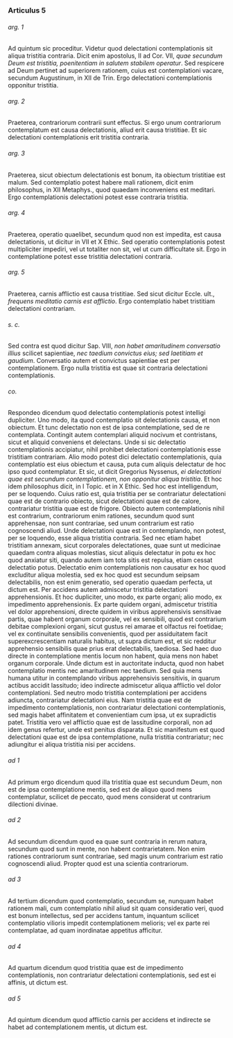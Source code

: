 ### Articulus 5

###### arg. 1
Ad quintum sic proceditur. Videtur quod delectationi contemplationis sit aliqua tristitia contraria. Dicit enim apostolus, II ad Cor. VII, *quae secundum Deum est tristitia, poenitentiam in salutem stabilem operatur*. Sed respicere ad Deum pertinet ad superiorem rationem, cuius est contemplationi vacare, secundum Augustinum, in XII de Trin. Ergo delectationi contemplationis opponitur tristitia.

###### arg. 2
Praeterea, contrariorum contrarii sunt effectus. Si ergo unum contrariorum contemplatum est causa delectationis, aliud erit causa tristitiae. Et sic delectationi contemplationis erit tristitia contraria.

###### arg. 3
Praeterea, sicut obiectum delectationis est bonum, ita obiectum tristitiae est malum. Sed contemplatio potest habere mali rationem, dicit enim philosophus, in XII Metaphys., quod quaedam inconveniens est meditari. Ergo contemplationis delectationi potest esse contraria tristitia.

###### arg. 4
Praeterea, operatio quaelibet, secundum quod non est impedita, est causa delectationis, ut dicitur in VII et X Ethic. Sed operatio contemplationis potest multipliciter impediri, vel ut totaliter non sit, vel ut cum difficultate sit. Ergo in contemplatione potest esse tristitia delectationi contraria.

###### arg. 5
Praeterea, carnis afflictio est causa tristitiae. Sed sicut dicitur Eccle. ult., *frequens meditatio carnis est afflictio*. Ergo contemplatio habet tristitiam delectationi contrariam.

###### s. c.
Sed contra est quod dicitur Sap. VIII, *non habet amaritudinem conversatio illius* scilicet sapientiae, *nec taedium convictus eius; sed laetitiam et gaudium*. Conversatio autem et convictus sapientiae est per contemplationem. Ergo nulla tristitia est quae sit contraria delectationi contemplationis.

###### co.
Respondeo dicendum quod delectatio contemplationis potest intelligi dupliciter. Uno modo, ita quod contemplatio sit delectationis causa, et non obiectum. Et tunc delectatio non est de ipsa contemplatione, sed de re contemplata. Contingit autem contemplari aliquid nocivum et contristans, sicut et aliquid conveniens et delectans. Unde si sic delectatio contemplationis accipiatur, nihil prohibet delectationi contemplationis esse tristitiam contrariam. Alio modo potest dici delectatio contemplationis, quia contemplatio est eius obiectum et causa, puta cum aliquis delectatur de hoc ipso quod contemplatur. Et sic, ut dicit Gregorius Nyssenus, *ei delectationi quae est secundum contemplationem, non opponitur aliqua tristitia*. Et hoc idem philosophus dicit, in I Topic. et in X Ethic. Sed hoc est intelligendum, per se loquendo. Cuius ratio est, quia tristitia per se contrariatur delectationi quae est de contrario obiecto, sicut delectationi quae est de calore, contrariatur tristitia quae est de frigore. Obiecto autem contemplationis nihil est contrarium, contrariorum enim rationes, secundum quod sunt apprehensae, non sunt contrariae, sed unum contrarium est ratio cognoscendi aliud. Unde delectationi quae est in contemplando, non potest, per se loquendo, esse aliqua tristitia contraria. Sed nec etiam habet tristitiam annexam, sicut corporales delectationes, quae sunt ut medicinae quaedam contra aliquas molestias, sicut aliquis delectatur in potu ex hoc quod anxiatur siti, quando autem iam tota sitis est repulsa, etiam cessat delectatio potus. Delectatio enim contemplationis non causatur ex hoc quod excluditur aliqua molestia, sed ex hoc quod est secundum seipsam delectabilis, non est enim generatio, sed operatio quaedam perfecta, ut dictum est. Per accidens autem admiscetur tristitia delectationi apprehensionis. Et hoc dupliciter, uno modo, ex parte organi; alio modo, ex impedimento apprehensionis. Ex parte quidem organi, admiscetur tristitia vel dolor apprehensioni, directe quidem in viribus apprehensivis sensitivae partis, quae habent organum corporale, vel ex sensibili, quod est contrarium debitae complexioni organi, sicut gustus rei amarae et olfactus rei foetidae; vel ex continuitate sensibilis convenientis, quod per assiduitatem facit superexcrescentiam naturalis habitus, ut supra dictum est, et sic redditur apprehensio sensibilis quae prius erat delectabilis, taediosa. Sed haec duo directe in contemplatione mentis locum non habent, quia mens non habet organum corporale. Unde dictum est in auctoritate inducta, quod non habet contemplatio mentis nec amaritudinem nec taedium. Sed quia mens humana utitur in contemplando viribus apprehensivis sensitivis, in quarum actibus accidit lassitudo; ideo indirecte admiscetur aliqua afflictio vel dolor contemplationi. Sed neutro modo tristitia contemplationi per accidens adiuncta, contrariatur delectationi eius. Nam tristitia quae est de impedimento contemplationis, non contrariatur delectationi contemplationis, sed magis habet affinitatem et convenientiam cum ipsa, ut ex supradictis patet. Tristitia vero vel afflictio quae est de lassitudine corporali, non ad idem genus refertur, unde est penitus disparata. Et sic manifestum est quod delectationi quae est de ipsa contemplatione, nulla tristitia contrariatur; nec adiungitur ei aliqua tristitia nisi per accidens.

###### ad 1
Ad primum ergo dicendum quod illa tristitia quae est secundum Deum, non est de ipsa contemplatione mentis, sed est de aliquo quod mens contemplatur, scilicet de peccato, quod mens considerat ut contrarium dilectioni divinae.

###### ad 2
Ad secundum dicendum quod ea quae sunt contraria in rerum natura, secundum quod sunt in mente, non habent contrarietatem. Non enim rationes contrariorum sunt contrariae, sed magis unum contrarium est ratio cognoscendi aliud. Propter quod est una scientia contrariorum.

###### ad 3
Ad tertium dicendum quod contemplatio, secundum se, nunquam habet rationem mali, cum contemplatio nihil aliud sit quam consideratio veri, quod est bonum intellectus, sed per accidens tantum, inquantum scilicet contemplatio vilioris impedit contemplationem melioris; vel ex parte rei contemplatae, ad quam inordinatae appetitus afficitur.

###### ad 4
Ad quartum dicendum quod tristitia quae est de impedimento contemplationis, non contrariatur delectationi contemplationis, sed est ei affinis, ut dictum est.

###### ad 5
Ad quintum dicendum quod afflictio carnis per accidens et indirecte se habet ad contemplationem mentis, ut dictum est.

